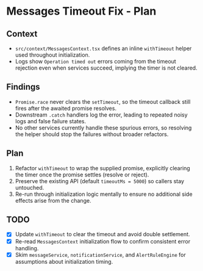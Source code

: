 # Messages Timeout Fix - Plan

## Context
- `src/context/MessagesContext.tsx` defines an inline `withTimeout` helper used throughout initialization.
- Logs show `Operation timed out` errors coming from the timeout rejection even when services succeed, implying the timer is not cleared.

## Findings
- `Promise.race` never clears the `setTimeout`, so the timeout callback still fires after the awaited promise resolves.
- Downstream `.catch` handlers log the error, leading to repeated noisy logs and false failure states.
- No other services currently handle these spurious errors, so resolving the helper should stop the failures without broader refactors.

## Plan
1. Refactor `withTimeout` to wrap the supplied promise, explicitly clearing the timer once the promise settles (resolve or reject).
2. Preserve the existing API (default `timeoutMs = 5000`) so callers stay untouched.
3. Re-run through initialization logic mentally to ensure no additional side effects arise from the change.

## TODO
- [x] Update `withTimeout` to clear the timeout and avoid double settlement.
- [x] Re-read `MessagesContext` initialization flow to confirm consistent error handling.
- [x] Skim `messageService`, `notificationService`, and `AlertRuleEngine` for assumptions about initialization timing.
